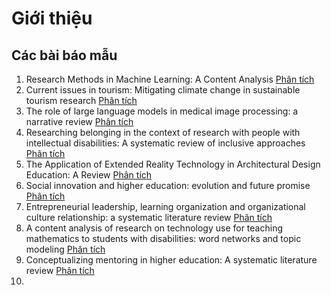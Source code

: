 # Giới thiệu
## Các bài báo mẫu
1. Research Methods in Machine Learning: A Content Analysis [Phân tích](https://core.ac.uk/download/pdf/401614298.pdf)
2. Current issues in tourism: Mitigating climate change in sustainable tourism research [Phân tích](https://www.sciencedirect.com/science/article/pii/S0261517723001024?via%3Dihub)
3. The role of large language models in medical image processing: a narrative review [Phân tích](https://qims.amegroups.org/article/view/119330/html)
4. Researching belonging in the context of research with people with intellectual disabilities: A systematic review of inclusive approaches [Phân tích](https://onlinelibrary.wiley.com/doi/10.1111/jar.13178)
5. The Application of Extended Reality Technology in Architectural Design Education: A Review [Phân tích](https://www.mdpi.com/2075-5309/13/12/2931)
6. Social innovation and higher education: evolution and future promise [Phân tích](https://www.nature.com/articles/s41599-023-01759-y)
7. Entrepreneurial leadership, learning organization and organizational culture relationship: a systematic literature review [Phân tích](https://innovation-entrepreneurship.springeropen.com/articles/10.1186/s13731-023-00305-z)
8. A content analysis of research on technology use for teaching mathematics to students with disabilities: word networks and topic modeling [Phân tích](https://stemeducationjournal.springeropen.com/articles/10.1186/s40594-023-00414-x)
9. Conceptualizing mentoring in higher education: A systematic literature review [Phân tích](https://www.sciencedirect.com/science/article/pii/S1747938X23000581?via%3Dihub)
10. 
 

